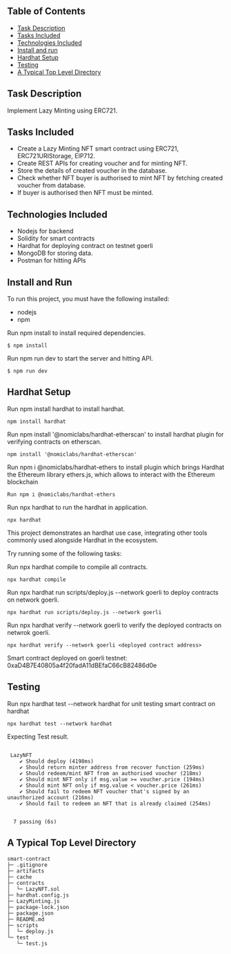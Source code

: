 ## Table of Contents

- [Task Description](#task-description)
- [Tasks Included](#tasks-included)
- [Technologies Included](#technologies-included)
- [Install and run](#install-and-run)
- [Hardhat Setup](#hardhat-setup)
- [Testing](#testing)
- [A Typical Top Level Directory](#a-typical-top-level-directory)

## Task Description

Implement Lazy Minting using ERC721.

## Tasks Included

- Create a Lazy Minting NFT smart contract using ERC721, ERC721URIStorage, EIP712.
- Create REST APIs for creating voucher and for minting NFT.
- Store the details of created voucher in the database.
- Check whether NFT buyer is authorised to mint NFT by fetching created voucher from database.
- If buyer is authorised then NFT must be minted.

## Technologies Included

- Nodejs for backend
- Solidity for smart contracts
- Hardhat for deploying contract on testnet goerli
- MongoDB for storing data.
- Postman for hitting APIs

## Install and Run

To run this project, you must have the following installed:

- nodejs
- npm

Run npm install to install required dependencies.

```
$ npm install
```

Run npm run dev to start the server and hitting API.

```
$ npm run dev
```

## Hardhat Setup

Run npm install hardhat to install hardhat.

```
npm install hardhat
```

Run npm install '@nomiclabs/hardhat-etherscan' to install hardhat plugin for verifying contracts on etherscan.

```
npm install '@nomiclabs/hardhat-etherscan'
```

Run npm i @nomiclabs/hardhat-ethers to install plugin which brings Hardhat the Ethereum library ethers.js, which allows to interact with the Ethereum blockchain

```
Run npm i @nomiclabs/hardhat-ethers
```

Run npx hardhat to run the hardhat in application.

```
npx hardhat
```

This project demonstrates an hardhat use case, integrating other tools commonly used alongside Hardhat in the ecosystem.

Try running some of the following tasks:

Run npx hardhat compile to compile all contracts.

```
npx hardhat compile
```

Run npx hardhat run scripts/deploy.js --network goerli to deploy contracts on network goerli.

```
npx hardhat run scripts/deploy.js --network goerli
```

Run npx hardhat verify --network goerli <deployed contract address> to verify the deployed contracts on netwrok goerli.

```
npx hardhat verify --network goerli <deployed contract address>

```

Smart contract deployed on goerli testnet: 0xaD4B7E40805a4f20fadA11dBEfaC66cB82486d0e

## Testing

Run npx hardhat test --network hardhat for unit testing smart contract on hardhat

```
npx hardhat test --network hardhat
```

Expecting Test result.

```

 LazyNFT
    ✔ Should deploy (4198ms)
    ✔ Should return minter address from recover function (259ms)
    ✔ Should redeem/mint NFT from an authorised voucher (218ms)
    ✔ Should mint NFT only if msg.value >= voucher.price (194ms)
    ✔ Should mint NFT only if msg.value < voucher.price (261ms)
    ✔ Should fail to redeem NFT voucher that's signed by an unauthorized account (216ms)
    ✔ Should fail to redeem an NFT that is already claimed (254ms)


  7 passing (6s)

```

## A Typical Top Level Directory

```
smart-contract
├─ .gitignore
├─ artifacts
├─ cache
├─ contracts
│  └─ LazyNFT.sol
├─ hardhat.config.js
├─ LazyMinting.js
├─ package-lock.json
├─ package.json
├─ README.md
├─ scripts
│  └─ deploy.js
└─ test
   └─ test.js

```

